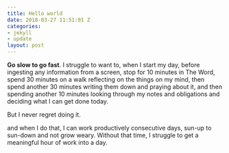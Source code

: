 ```yaml
---
title: Hello world
date: 2018-03-27 11:51:01 Z
categories:
- jekyll
- update
layout: post
---
```


**Go slow to go fast**. I struggle to want to, when I start my day, before ingesting any information from a screen, stop for 10 minutes in The Word, spend 30 minutes on a walk reflecting on the things on my mind, then spend another 30 minutes writing them down and praying about it, and then spending another 10 minutes looking through my notes and obligations and deciding what I can get done today.

But I never regret doing it.

and when I do that, I can work productively consecutive days, sun-up to sun-down and not grow weary. Without that time, I struggle to get a meaningful hour of work into a day.
